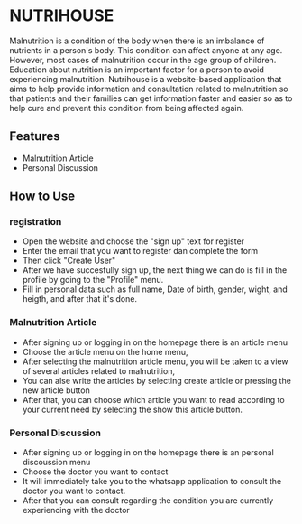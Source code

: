 # NUTRIHOUSE

  Malnutrition is a condition of the body when there is an imbalance of nutrients in a person's body. This condition can affect anyone at any age. However, most cases of malnutrition occur in the age group of children. Education about nutrition is an important factor for a person to avoid experiencing malnutrition. Nutrihouse is a website-based application that aims to help provide information and consultation related to malnutrition so that patients and their families can get information faster and easier so as to help cure and prevent this condition from being affected again.

## Features
* Malnutrition Article
* Personal Discussion

## How to Use
### registration
* Open the website and choose the "sign up" text for register
* Enter the email that you want to register dan complete the form
* Then click "Create User"
* After we have succesfully  sign up, the next thing we can do is fill in the profile by going to the "Profile" menu.
* Fill in personal data such as full name, Date of birth, gender, wight, and heigth, and after that it's done.
### Malnutrition Article
* After signing up or logging in on the homepage there is an article menu
* Choose the article menu on the home menu,
* After selecting the malnutrition article menu, you will be taken to a view of several articles related to malnutrition,
* You can alse write the articles by selecting create article or pressing the new article button
* After that, you can choose which article you want to read according to your current need by selecting the show this article button.
### Personal Discussion
* After signing up or logging in on the homepage there is an personal discoussion menu
* Choose the doctor you want to contact
* It will immediately take you to the whatsapp application to consult the doctor you want to contact.
* After that you can consult regarding the condition you are currently experiencing with the doctor
